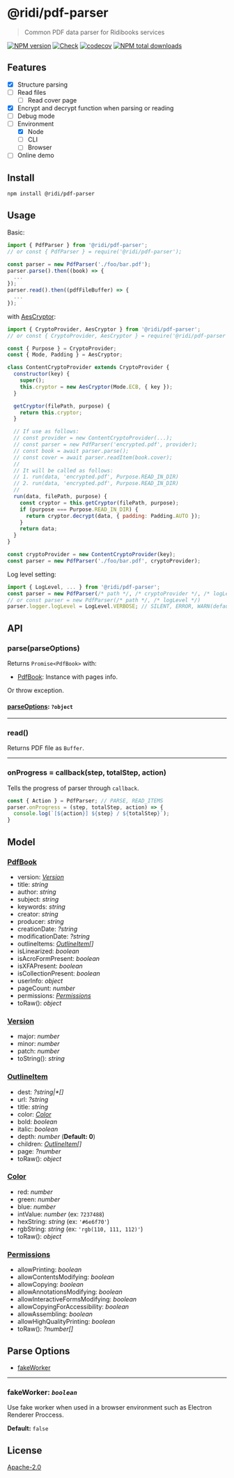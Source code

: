 # @ridi/pdf-parser

> Common PDF data parser for Ridibooks services

[![NPM version](https://badge.fury.io/js/%40ridi%2Fpdf-parser.svg)](https://badge.fury.io/js/%40ridi%2Fpdf-parser)
[![Check](https://github.com/ridi/content-parser/actions/workflows/check.yml/badge.svg)](https://github.com/ridi/content-parser/actions/workflows/check.yml)
[![codecov](https://codecov.io/gh/ridi/content-parser/branch/master/graph/badge.svg)](https://codecov.io/gh/ridi/content-parser)
[![NPM total downloads](https://img.shields.io/npm/dt/%40ridi%2Fpdf-parser.svg)](https://npm.im/%40ridi%2Fpdf-parser)

## Features

- [x] Structure parsing
- [ ] Read files
  - [ ] Read cover page
- [x] Encrypt and decrypt function when parsing or reading
- [ ] Debug mode
- [ ] Environment
  - [x] Node
  - [ ] CLI
  - [ ] Browser
- [ ] Online demo

## Install

```bash
npm install @ridi/pdf-parser
```

## Usage

Basic:

```js
import { PdfParser } from '@ridi/pdf-parser';
// or const { PdfParser } = require('@ridi/pdf-parser');

const parser = new PdfParser('./foo/bar.pdf');
parser.parse().then((book) => {
  ...
});
parser.read().then((pdfFileBuffer) => {
  ...
});
```

with [AesCryptor](https://github.com/ridi/content-parser/blob/master/src/cryptor/AesCryptor.js):

```js
import { CryptoProvider, AesCryptor } from '@ridi/pdf-parser';
// or const { CryptoProvider, AesCryptor } = require('@ridi/pdf-parser');

const { Purpose } = CryptoProvider;
const { Mode, Padding } = AesCryptor;

class ContentCryptoProvider extends CryptoProvider {
  constructor(key) {
    super();
    this.cryptor = new AesCryptor(Mode.ECB, { key });
  }

  getCryptor(filePath, purpose) {
    return this.cryptor;
  }

  // If use as follows:
  // const provider = new ContentCryptoProvider(...);
  // const parser = new PdfParser('encrypted.pdf', provider);
  // const book = await parser.parse();
  // const cover = await parser.readItem(book.cover);
  //
  // It will be called as follows:
  // 1. run(data, 'encrypted.pdf', Purpose.READ_IN_DIR)
  // 2. run(data, 'encrypted.pdf', Purpose.READ_IN_DIR)
  //
  run(data, filePath, purpose) {
    const cryptor = this.getCryptor(filePath, purpose);
    if (purpose === Purpose.READ_IN_DIR) {
      return cryptor.decrypt(data, { padding: Padding.AUTO });
    }
    return data;
  }
}

const cryptoProvider = new ContentCryptoProvider(key);
const parser = new PdfParser('./foo/bar.pdf', cryptoProvider);
```

Log level setting:

```js
import { LogLevel, ... } from '@ridi/pdf-parser';
const parser = new PdfParser(/* path */, /* cryptoProvider */, /* logLevel */)
// or const parser = new PdfParser(/* path */, /* logLevel */)
parser.logger.logLevel = LogLevel.VERBOSE; // SILENT, ERROR, WARN(default), INFO, DEBUG, VERBOSE
```

## API

### parse(parseOptions)

Returns `Promise<PdfBook>` with:

- [PdfBook](#book): Instance with pages info.

Or throw exception.

#### [parseOptions](#parseOptions): `?object`

---

### read()

Returns PDF file as `Buffer`.

---

### onProgress = callback(step, totalStep, action)

Tells the progress of parser through `callback`.

```js
const { Action } = PdfParser; // PARSE, READ_ITEMS
parser.onProgress = (step, totalStep, action) => {
  console.log(`[${action}] ${step} / ${totalStep}`);
}
```

## Model

<a id="book"></a>

### [PdfBook](./src/model/Book.js)

- version: *[Version](#version)*
- title: *string*
- author: *string*
- subject: *string*
- keywords: *string*
- creator: *string*
- producer: *string*
- creationDate: *?string*
- modificationDate: *?string*
- outlineItems: *[OutlineItem](#outlineItem)[]*
- isLinearized: *boolean*
- isAcroFormPresent: *boolean*
- isXFAPresent: *boolean*
- isCollectionPresent: *boolean*
- userInfo: *object*
- pageCount: *number*
- permissions: *[Permissions](#permissions)*
- toRaw(): *object*

<a id="version"></a>

### [Version](../parser-core/src/Version.js)

- major: *number*
- minor: *number*
- patch: *number*
- toString(): *string*

<a id="outlineItem"></a>

### [OutlineItem](./src/model/OutlineItem.js)

- dest: *?string|\*[]*
- url: *?string*
- title: *string*
- color: *[Color](#color)*
- bold: *boolean*
- italic: *boolean*
- depth: *number* (**Default: 0**)
- children: *[OutlineItem](#outlineItem)[]*
- page: *?number*
- toRaw(): *object*

<a id="color"></a>

### [Color](../src/model/Color.js)

- red: *number*
- green: *number*
- blue: *number*
- intValue: *number* (ex: `7237488`)
- hexString: *string* (ex: `'#6e6f70'`)
- rgbString: *string* (ex: `'rgb(110, 111, 112)'`)
- toRaw(): *object*

<a id="permissions"></a>

### [Permissions](../src/model/Permissions.js)

- allowPrinting: *boolean*
- allowContentsModifying: *boolean*
- allowCopying: *boolean*
- allowAnnotationsModifying: *boolean*
- allowInteractiveFormsModifying: *boolean*
- allowCopyingForAccessibility: *boolean*
- allowAssembling: *boolean*
- allowHighQualityPrinting: *boolean*
- toRaw(): *?number[]*

<a id="parseOptions"></a>

## Parse Options

* [fakeWorker](#fakeWorker)

---

<a id="fakeWorker"></a>

### fakeWorker: *`boolean`*

Use fake worker when used in a browser environment such as Electron Renderer Proccess.

**Default:** `false`

## License

[Apache-2.0](https://github.com/ridi/content-parser/packages/pdf-parser/LICENSE)
